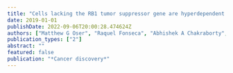 ```yaml
---
title: "Cells lacking the RB1 tumor suppressor gene are hyperdependent on Aurora B kinase for survival"
date: 2019-01-01
publishDate: 2022-09-06T20:00:28.474624Z
authors: ["Matthew G Oser", "Raquel Fonseca", "Abhishek A Chakraborty", "Rachel Brough", "Alexander Spektor", "Rebecca B Jennings", "Abdallah Flaifel", "Jesse S Novak", "Aditi Gulati", "Elizabeth Buss", " others"]
publication_types: ["2"]
abstract: ""
featured: false
publication: "*Cancer discovery*"
---
```


